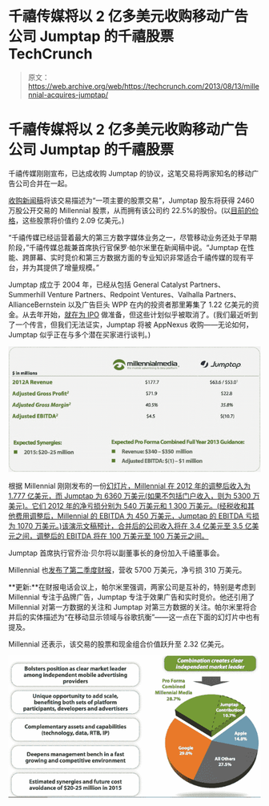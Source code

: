 # 千禧传媒将以 2 亿多美元收购移动广告公司 Jumptap 的千禧股票 TechCrunch

> 原文：<https://web.archive.org/web/https://techcrunch.com/2013/08/13/millennial-acquires-jumptap/>

# 千禧传媒将以 2 亿多美元收购移动广告公司 Jumptap 的千禧股票

千禧传媒刚刚宣布，已达成收购 Jumptap 的协议，这笔交易将两家知名的移动广告公司合并在一起。

[收购新闻稿](https://web.archive.org/web/20221208105443/http://www.marketwatch.com/story/millennial-media-signs-definitive-agreement-to-acquire-jumptap-2013-08-13?reflink=MW_news_stmp)将该交易描述为“一项主要的股票交易”，Jumptap 股东将获得 2460 万股公开交易的 Millennial 股票，从而拥有该公司约 22.5%的股份。(以[目前的价格](https://web.archive.org/web/20221208105443/http://finance.yahoo.com/q?s=MM&bucket=bucket-rapid&fr=ush1-finance_uh3_02&type=2button&uhb=uhb2)，这些股票将价值约 2.09 亿美元。)

“千禧传媒已经运营着最大的第三方数字媒体业务之一，尽管移动业务还处于早期阶段，”千禧传媒总裁兼首席执行官保罗·帕尔米里在新闻稿中说。“Jumptap 在性能、跨屏幕、实时竞价和第三方数据方面的专业知识非常适合千禧传媒的现有平台，并为其提供了增量规模。”

Jumptap 成立于 2004 年，已经从包括 General Catalyst Partners、Summerhill Venture Partners、Redpoint Ventures、Valhalla Partners、AllianceBernstein 以及广告巨头 WPP 在内的投资者那里筹集了 1.22 亿美元的资金。从去年开始，[就在为 IPO](https://web.archive.org/web/20221208105443/https://beta.techcrunch.com/2012/07/24/prepping-for-2013-ipo-mobile-ad-player-jumptap-names-ex-yahoo-exec-coo-iadadmob-backer-joins-board/) 做准备，但这些计划似乎被取消了。(我们最近听到了一个传言，但我们无法证实，Jumptap 将被 AppNexus 收购——无论如何，Jumptap 似乎正在与多个潜在买家进行谈判。)

[![millennial jumptap slide](img/b115d2d7620a8fd1f21ca6a057ebaf46.png)](https://web.archive.org/web/20221208105443/https://beta.techcrunch.com/2013/08/13/millennial-acquires-jumptap/millennial-jumptap-slide/)

根据 Millennial 刚刚发布的一份[幻灯片，Millennial 在 2012 年的调整后收入为 1.777 亿美元，而 Jumptap 为 6360 万美元(如果不包括门户收入，则为 5300 万美元)。它们 2012 年的净亏损分别为 540 万美元和 1 300 万美元。(经税收和其他费用调整后，Millennial 的 EBITDA 为 450 万美元，Jumptap 的 EBITDA 亏损为 1070 万美元。)该演示文稿预计，合并后的公司收入将在 3.4 亿美元至 3.5 亿美元之间，调整后的 EBITDA 将在 100 万美元至 100 万美元之间。](https://web.archive.org/web/20221208105443/http://investors.millennialmedia.com/phoenix.zhtml?c=238412&p=irol-irhome)

Jumptap 首席执行官乔治·贝尔将以副董事长的身份加入千禧董事会。

Millennial 也[发布了第二季度财报](https://web.archive.org/web/20221208105443/http://investors.millennialmedia.com/phoenix.zhtml?c=238412&p=irol-newsArticle&ID=1847334&highlight=)，营收 5700 万美元，净亏损 310 万美元。

**更新:**在财报电话会议上，帕尔米里强调，两家公司是互补的，特别是考虑到 Millennial 专注于品牌广告，Jumptap 专注于效果广告和实时竞价。他还引用了 Millennial 对第一方数据的关注和 Jumptap 对第三方数据的关注。帕尔米里将合并后的实体描述为“在移动显示领域与谷歌抗衡”——这一点在下面的幻灯片中也有提及。

Millennial 还表示，该交易的股票和现金组合价值跃升至 2.32 亿美元。

[![millennial market slide](img/0b3ff7ced96db45d70b19d6d7b7c5a21.png)](https://web.archive.org/web/20221208105443/https://beta.techcrunch.com/2013/08/13/millennial-acquires-jumptap/millennial-market-slide/)
